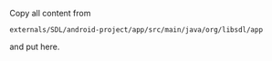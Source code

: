 Copy all content from 

```
externals/SDL/android-project/app/src/main/java/org/libsdl/app
```

and put here.